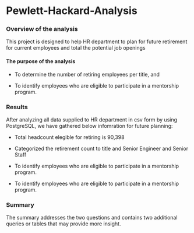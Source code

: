 # Pewlett-Hackard-Analysis

### Overview of the analysis

This project is designed to help HR department to plan for future retirement for current employees and total the potential job openings

#### The purpose of the analysis 

  - To determine the number of retiring employees per title, and 
  
  - To identify employees who are eligible to participate in a mentorship program.

### Results

After analyzing all data supplied to HR department in csv form by using PostgreSQL, we have gathered below infomration for future planning:



  - Total headcount elegible for retiring is 90,398
  
  - Categorized the retirement count to title and Senior Engineer and Senior Staff
  
  - To identify employees who are eligible to participate in a mentorship program.
  
  - To identify employees who are eligible to participate in a mentorship program.
  
### Summary

The summary addresses the two questions and contains two additional queries or tables that may provide more insight. 
